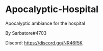 # Apocalyptic-Hospital
Apocalyptic ambiance for the hospital

By Sarbatore#4703 

Discord: https://discord.gg/NR46f5K
